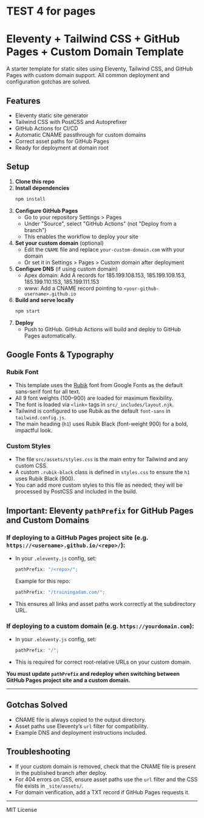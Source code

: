 # TEST 4 for pages

# Eleventy + Tailwind CSS + GitHub Pages + Custom Domain Template

A starter template for static sites using Eleventy, Tailwind CSS, and GitHub Pages with custom domain support. All common deployment and configuration gotchas are solved.

## Features

- Eleventy static site generator
- Tailwind CSS with PostCSS and Autoprefixer
- GitHub Actions for CI/CD
- Automatic CNAME passthrough for custom domains
- Correct asset paths for GitHub Pages
- Ready for deployment at domain root

## Setup

1. **Clone this repo**
2. **Install dependencies**
   ```sh
   npm install
   ```
3. **Configure GitHub Pages**
   - Go to your repository Settings > Pages
   - Under "Source", select "GitHub Actions" (not "Deploy from a branch")
   - This enables the workflow to deploy your site
4. **Set your custom domain** (optional)
   - Edit the `CNAME` file and replace `your-custom-domain.com` with your domain
   - Or set it in Settings > Pages > Custom domain after deployment
5. **Configure DNS** (if using custom domain)
   - Apex domain: Add A records for 185.199.108.153, 185.199.109.153, 185.199.110.153, 185.199.111.153
   - www: Add a CNAME record pointing to `<your-github-username>.github.io`
6. **Build and serve locally**
   ```sh
   npm start
   ```
7. **Deploy**
   - Push to GitHub. GitHub Actions will build and deploy to GitHub Pages automatically.

## Google Fonts & Typography

### Rubik Font

- This template uses the [Rubik](https://fonts.google.com/specimen/Rubik) font from Google Fonts as the default sans-serif font for all text.
- All 9 font weights (100–900) are loaded for maximum flexibility.
- The font is loaded via `<link>` tags in `src/_includes/layout.njk`.
- Tailwind is configured to use Rubik as the default `font-sans` in `tailwind.config.js`.
- The main heading (`h1`) uses Rubik Black (font-weight 900) for a bold, impactful look.

### Custom Styles

- The file `src/assets/styles.css` is the main entry for Tailwind and any custom CSS.
- A custom `.rubik-black` class is defined in `styles.css` to ensure the `h1` uses Rubik Black (900).
- You can add more custom styles to this file as needed; they will be processed by PostCSS and included in the build.

## Important: Eleventy `pathPrefix` for GitHub Pages and Custom Domains

### If deploying to a GitHub Pages project site (e.g. `https://<username>.github.io/<repo>/`):

- In your `.eleventy.js` config, set:
  ```js
  pathPrefix: "/<repo>/";
  ```
  Example for this repo:
  ```js
  pathPrefix: "/trainingadam.com/";
  ```
- This ensures all links and asset paths work correctly at the subdirectory URL.

### If deploying to a custom domain (e.g. `https://yourdomain.com`):

- In your `.eleventy.js` config, set:
  ```js
  pathPrefix: "/";
  ```
- This is required for correct root-relative URLs on your custom domain.

**You must update `pathPrefix` and redeploy when switching between GitHub Pages project site and a custom domain.**

---

## Gotchas Solved

- CNAME file is always copied to the output directory.
- Asset paths use Eleventy’s `url` filter for compatibility.
- Example DNS and deployment instructions included.

## Troubleshooting

- If your custom domain is removed, check that the CNAME file is present in the published branch after deploy.
- For 404 errors on CSS, ensure asset paths use the `url` filter and the CSS file exists in `_site/assets/`.
- For domain verification, add a TXT record if GitHub Pages requests it.

---

MIT License
